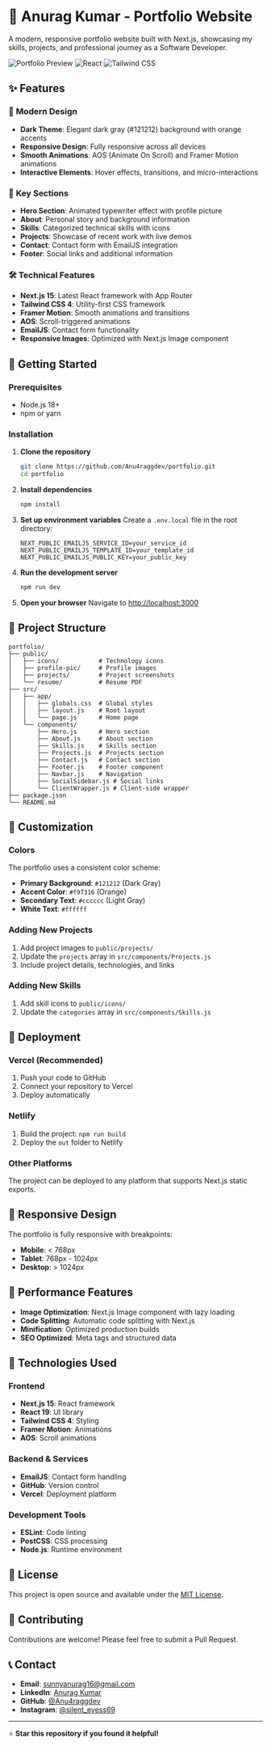 # 🚀 Anurag Kumar - Portfolio Website

A modern, responsive portfolio website built with Next.js, showcasing my skills, projects, and professional journey as a Software Developer.

![Portfolio Preview](https://img.shields.io/badge/Next.js-15.3.5-black?style=for-the-badge&logo=next.js)
![React](https://img.shields.io/badge/React-19.0.0-blue?style=for-the-badge&logo=react)
![Tailwind CSS](https://img.shields.io/badge/Tailwind_CSS-4.0-black?style=for-the-badge&logo=tailwind-css)

## ✨ Features

### 🎨 **Modern Design**
- **Dark Theme**: Elegant dark gray (#121212) background with orange accents
- **Responsive Design**: Fully responsive across all devices
- **Smooth Animations**: AOS (Animate On Scroll) and Framer Motion animations
- **Interactive Elements**: Hover effects, transitions, and micro-interactions

### 🎯 **Key Sections**
- **Hero Section**: Animated typewriter effect with profile picture
- **About**: Personal story and background information
- **Skills**: Categorized technical skills with icons
- **Projects**: Showcase of recent work with live demos
- **Contact**: Contact form with EmailJS integration
- **Footer**: Social links and additional information

### 🛠️ **Technical Features**
- **Next.js 15**: Latest React framework with App Router
- **Tailwind CSS 4**: Utility-first CSS framework
- **Framer Motion**: Smooth animations and transitions
- **AOS**: Scroll-triggered animations
- **EmailJS**: Contact form functionality
- **Responsive Images**: Optimized with Next.js Image component

## 🚀 Getting Started

### Prerequisites
- Node.js 18+ 
- npm or yarn

### Installation

1. **Clone the repository**
   ```bash
   git clone https://github.com/Anu4raggdev/portfolio.git
   cd portfolio
   ```

2. **Install dependencies**
   ```bash
   npm install
   ```

3. **Set up environment variables**
   Create a `.env.local` file in the root directory:
   ```env
   NEXT_PUBLIC_EMAILJS_SERVICE_ID=your_service_id
   NEXT_PUBLIC_EMAILJS_TEMPLATE_ID=your_template_id
   NEXT_PUBLIC_EMAILJS_PUBLIC_KEY=your_public_key
   ```

4. **Run the development server**
   ```bash
   npm run dev
   ```

5. **Open your browser**
   Navigate to [http://localhost:3000](http://localhost:3000)

## 📁 Project Structure

```
portfolio/
├── public/
│   ├── icons/           # Technology icons
│   ├── profile-pic/     # Profile images
│   ├── projects/        # Project screenshots
│   └── resume/          # Resume PDF
├── src/
│   ├── app/
│   │   ├── globals.css  # Global styles
│   │   ├── layout.js    # Root layout
│   │   └── page.js      # Home page
│   └── components/
│       ├── Hero.js      # Hero section
│       ├── About.js     # About section
│       ├── Skills.js    # Skills section
│       ├── Projects.js  # Projects section
│       ├── Contact.js   # Contact section
│       ├── Footer.js    # Footer component
│       ├── Navbar.js    # Navigation
│       ├── SocialSidebar.js # Social links
│       └── ClientWrapper.js # Client-side wrapper
├── package.json
└── README.md
```

## 🎨 Customization

### Colors
The portfolio uses a consistent color scheme:
- **Primary Background**: `#121212` (Dark Gray)
- **Accent Color**: `#f97316` (Orange)
- **Secondary Text**: `#cccccc` (Light Gray)
- **White Text**: `#ffffff`

### Adding New Projects
1. Add project images to `public/projects/`
2. Update the `projects` array in `src/components/Projects.js`
3. Include project details, technologies, and links

### Adding New Skills
1. Add skill icons to `public/icons/`
2. Update the `categories` array in `src/components/Skills.js`

## 🚀 Deployment

### Vercel (Recommended)
1. Push your code to GitHub
2. Connect your repository to Vercel
3. Deploy automatically

### Netlify
1. Build the project: `npm run build`
2. Deploy the `out` folder to Netlify

### Other Platforms
The project can be deployed to any platform that supports Next.js static exports.

## 📱 Responsive Design

The portfolio is fully responsive with breakpoints:
- **Mobile**: < 768px
- **Tablet**: 768px - 1024px
- **Desktop**: > 1024px

## 🎯 Performance Features

- **Image Optimization**: Next.js Image component with lazy loading
- **Code Splitting**: Automatic code splitting with Next.js
- **Minification**: Optimized production builds
- **SEO Optimized**: Meta tags and structured data

## 🔧 Technologies Used

### Frontend
- **Next.js 15**: React framework
- **React 19**: UI library
- **Tailwind CSS 4**: Styling
- **Framer Motion**: Animations
- **AOS**: Scroll animations

### Backend & Services
- **EmailJS**: Contact form handling
- **GitHub**: Version control
- **Vercel**: Deployment platform

### Development Tools
- **ESLint**: Code linting
- **PostCSS**: CSS processing
- **Node.js**: Runtime environment

## 📄 License

This project is open source and available under the [MIT License](LICENSE).

## 🤝 Contributing

Contributions are welcome! Please feel free to submit a Pull Request.

## 📞 Contact

- **Email**: sunnyanurag16@gmail.com
- **LinkedIn**: [Anurag Kumar](https://www.linkedin.com/in/anurag-kumar-aa656133b)
- **GitHub**: [@Anu4raggdev](https://github.com/Anu4raggdev)
- **Instagram**: [@silent_eyess69](https://www.instagram.com/silent_eyess69)

---

⭐ **Star this repository if you found it helpful!**
